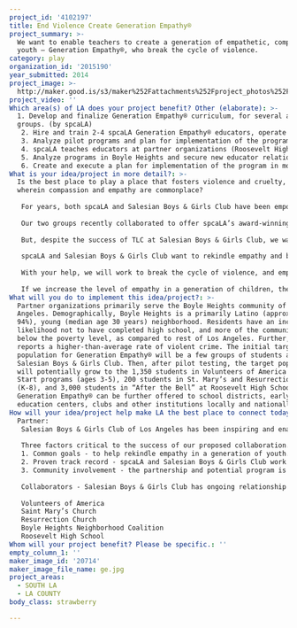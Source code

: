 ```yaml
---
project_id: '4102197'
title: End Violence Create Generation Empathy®
project_summary: >-
  We want to enable teachers to create a generation of empathetic, compassionate
  youth – Generation Empathy®, who break the cycle of violence.
category: play
organization_id: '2015190'
year_submitted: 2014
project_image: >-
  http://maker.good.is/s3/maker%252Fattachments%252Fproject_photos%252Fimages%252F20714%252Fdisplay%252Fge.jpg=c570x385
project_video: ''
Which area(s) of LA does your project benefit? Other (elaborate): >-
  1. Develop and finalize Generation Empathy® curriculum, for several age
  groups. (by spcaLA)
   2. Hire and train 2-4 spcaLA Generation Empathy® educators, operate pilots at programs run by the Salesian Boys & Girls Club for several age groups. (by spcaLA & Salesian Boys & Girls Club)
   3. Analyze pilot programs and plan for implementation of the program on wider scale. (by spcaLA & Salesian Boys & Girls Club)
   4. spcaLA teaches educators at partner organizations (Roosevelt High School, Volunteers of America Head Start programs, St. Mary’s school, and Salesian Boys & Girls Club) how to operate a Generation Empathy® program and/or operates programs at those locations.
   5. Analyze programs in Boyle Heights and secure new educator relationships. (by spcaLA, Salesian Boys & Girls Club, & partner organizations)
   6. Create and execute a plan for implementation of the program in more areas of California, and then nationally and internationally. (by spcaLA and Salesian Boys & Girls Club)
What is your idea/project in more detail?: >-
  Is the best place to play a place that fosters violence and cruelty, or one
  wherein compassion and empathy are commonplace? 
   
   For years, both spcaLA and Salesian Boys & Girls Club have been empowering youth in at-risk communities to be compassionate leaders. Now, two of Los Angeles’ finest nonprofit organizations have joined together to offer programming aimed at prevention and early intervention – of violence. 
   
   Our two groups recently collaborated to offer spcaLA’s award-winning violence-prevention program, “Teaching Love & Compassion” (TLC) ™ at the Salesian Boys & Girls Club. Kids in spcaLA TLC programs work to gain empathy, coping skills, and self-esteem through a pro-hero, anti-bullying curriculum involving work with shelter dogs. Students take pre and post surveys to measure empathy, and invariably, empathy increases. In fact, TLC has been so successful spcaLA worked with the Juvenile Division of the Los Angeles Superior Court and the Los Angeles District Attorney’s Office to offer a similar program as part of probation for some juvenile offenders (often convicted of bullying, assault, and animal cruelty offenses). 
   
   But, despite the success of TLC at Salesian Boys & Girls Club, we want more. 
   
   spcaLA and Salesian Boys & Girls Club want to rekindle empathy and break the cycle of violence on a larger scale. We envision a program that would take the successes of spcaLA’s violence-prevention programs to a wider audience – giving educators the tools to teach a humane education and violence prevention course, without the involvement of an animal shelter, its staff or animals. 
   
   With your help, we will work to break the cycle of violence, and empower a generation of kids to be thought leaders in their communities. We will help them to rekindle their empathy and speak up for those who have no voice. We will prevent crime through compassion, and intervene before youthful transgressions become adult patterns of criminal behavior.
   
   If we increase the level of empathy in a generation of children, they will be less likely to perpetrate or be convicted of violent crimes as juveniles and adults, making their communities safe places to play. They will stand up for the weak and victimized - reporting crime. Further, through a childhood of involvement in community groups, like the Salesian Boys & Girls Club, Generation Empathy® kids will be civic leaders, committed to the improvement and revitalization of their neighborhoods.
What will you do to implement this idea/project?: >-
  Partner organizations primarily serve the Boyle Heights community of Los
  Angeles. Demographically, Boyle Heights is a primarily Latino (approximately
  94%), young (median age 30 years) neighborhood. Residents have an increased
  likelihood not to have completed high school, and more of the community lives
  below the poverty level, as compared to rest of Los Angeles. Further, the area
  reports a higher-than-average rate of violent crime. The initial target
  population for Generation Empathy® will be a few groups of students at
  Salesian Boys & Girls Club. Then, after pilot testing, the target population
  will potentially grow to the 1,350 students in Volunteers of America Head
  Start programs (ages 3-5), 200 students in St. Mary’s and Resurrection schools
  (K-8), and 3,000 students in “After the Bell” at Roosevelt High School.
  Generation Empathy® can be further offered to school districts, early
  education centers, clubs and other institutions locally and nationally.
How will your idea/project help make LA the best place to connect today? In LA2050?: |-
  Partner:
   Salesian Boys & Girls Club of Los Angeles has been inspiring and enabling the young people of East Los Angeles and the surrounding communities to realize their full potential as productive, responsible and caring citizens, and supporting their families in this effort since 1966 (Tax ID 95-2430743). spcaLA has been working with Salesian Boys & Girls Club for some time, to weave violence-prevention lessons into ongoing programs.
   
   Three factors critical to the success of our proposed collaboration.
   1. Common goals - to help rekindle empathy in a generation of youth.
   2. Proven track record - spcaLA and Salesian Boys & Girls Club work well together to offer violence-prevention programs.
   3. Community involvement - the partnership and potential program is supported by the Boyle Heights Neighborhood Coalition, affording Generation Empathy® the support of the Boyle Heights community at large.
   
   Collaborators - Salesian Boys & Girls Club has ongoing relationship with collaborator organizations, who serve the greater Boyle Heights area.
   
   Volunteers of America
   Saint Mary’s Church
   Resurrection Church
   Boyle Heights Neighborhood Coalition
   Roosevelt High School
Whom will your project benefit? Please be specific.: ''
empty_column_1: ''
maker_image_id: '20714'
maker_image_file_name: ge.jpg
project_areas:
  - SOUTH LA
  - LA COUNTY
body_class: strawberry

---
```


